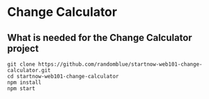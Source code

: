 # Change Calculator

## What is needed for the Change Calculator project

```
git clone https://github.com/randomblue/startnow-web101-change-calculator.git
cd startnow-web101-change-calculator
npm install
npm start
```